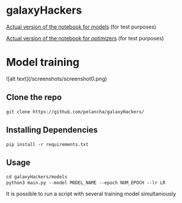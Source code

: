 # galaxyHackers

[Actual version of the notebook for models](https://colab.research.google.com/drive/13g2uGE8VU7Q8MeY9fB_V_TyVqpS2kYXo?usp=sharing) (for test purposes)

[Actual version of the notebook for optimizers](https://colab.research.google.com/drive/17dpcnR9XWW8YX4VZMOO4tWk0fPokBiKh?usp=sharing) (for test purposes)

<h1>Model training</h1>
 ![alt text](/screenshots/screenshot0.png)

## Clone the repo
```
git clone https://github.com/pelancha/galaxyHackers/
```

## Installing Dependencies
```
pip install -r requirements.txt
```
## Usage
```
cd galaxyHackers/models
python3 main.py --model MODEL_NAME --epoch NUM_EPOCH --lr LR
```
It is possible to run a script with several training model simultaniously

